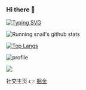 ### Hi there 👋

[![Typing SVG](https://readme-typing-svg.herokuapp.com?font=Dancing+Script&size=30&color=2860FF&vCenter=true&lines=Hi%2C+I'm+kongmingLatern.;A+front-end+development+student)](https://git.io/typing-svg)

![Running snail's github stats](https://github-readme-stats.vercel.app/api?username=kongmingLatern&hide_title=false&hide_border=true&show_icons=true&include_all_commits=true&line_height=20&bg_color=0,EC6C6C,FFD479,FFFC79,73FA79&theme=graywhite&locale=cn)

[![Top Langs](https://github-readme-stats.vercel.app/api/top-langs/?username=kongmingLatern)](https://github.com/kongmingLatern/github-readme-stats)

![profile](https://github-profile-trophy.vercel.app/?username=kongmingLatern&theme=algolia&column=8)

![](https://activity-graph.herokuapp.com/graph?username=kongmingLatern&theme=github)

社交主页 👉 [掘金](https://juejin.cn/user/2661260074428861)

<!--
**kongmingLatern/kongmingLatern** is a ✨ _special_ ✨ repository because its `README.md` (this file) appears on your GitHub profile.

Here are some ideas to get you started:

- 🔭 I’m currently working on ...
- 🌱 I’m currently learning ...
- 👯 I’m looking to collaborate on ...
- 🤔 I’m looking for help with ...
- 💬 Ask me about ...
- 📫 How to reach me: ...
- 😄 Pronouns: ...
- ⚡ Fun fact: ...
-->
